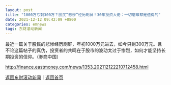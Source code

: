 ```yaml
---
layout: post
title: "1000万亏剩300万？股民“悲惨”经历刷屏！30年投资大佬：一切磨难都是值得的"
date: 2021-12-12 09:42:09 +0800
categories: emnews
tags: 东财滚动新闻
---
```


最近一篇关于股民的悲惨经历刷屏，年初1000万元进去，如今只剩300万元。且不论这篇帖子的真伪，投资者的共鸣在于股市的波动太过于惨烈，如何才能坚持长期投资的信仰。（券商中国）

<http://finance.eastmoney.com/news/1353,202112122210712458.html>

[返回东财滚动新闻](//finews.withounder.com/emnews/)｜[返回首页](//finews.withounder.com/)